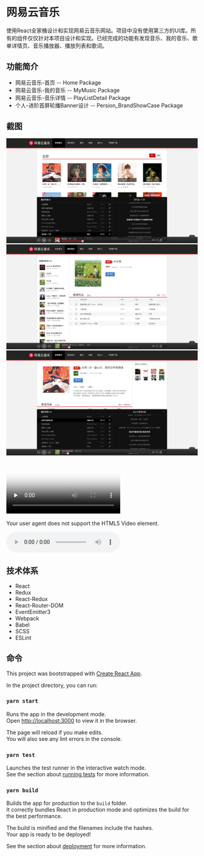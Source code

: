 # 网易云音乐
使用React全家桶设计和实现网易云音乐网站。项目中没有使用第三方的UI库。所有的组件仅仅针对本项目设计和实现。已经完成的功能有发现音乐、我的音乐、歌单详情页、音乐播放器、播放列表和歌词。

## 功能简介
- 网易云音乐-首页 -- Home Package
- 网易云音乐-我的音乐 -- MyMusic Package
- 网易云音乐-音乐详情 -- PlayListDetail Package
- 个人-进阶首屏轮播Banner设计 -- Persion_BrandShowCase Package

## 截图
![image](https://github.com/YaliW/Netease-Music-React/blob/master/screenshots/netease-music-home.png)
![image](https://github.com/YaliW/Netease-Music-React/blob/master/screenshots/netease-music-my-music.png)
![image](https://github.com/YaliW/Netease-Music-React/blob/master/screenshots/netease-music-detail.png)
<video id="video" controls="" preload="none" poster="http://media.w3.org/2010/05/sintel/poster.png">
      <source id="mp4" src="https://github.com/YaliW/Netease-Music-React/blob/master/screenshots/1111.mp4" type="video/mp4">
      <p>Your user agent does not support the HTML5 Video element.</p>
</video>
<audio id="audio" controls="" preload="none">
<source id="mp3" src="">
</audio>
## 技术体系
- React
- Redux
- React-Redux
- React-Router-DOM
- EventEmitter3
- Webpack
- Babel
- SCSS
- ESLint

## 命令
This project was bootstrapped with [Create React App](https://github.com/facebook/create-react-app).

In the project directory, you can run:

### `yarn start`

Runs the app in the development mode.<br />
Open [http://localhost:3000](http://localhost:3000) to view it in the browser.

The page will reload if you make edits.<br />
You will also see any lint errors in the console.

### `yarn test`

Launches the test runner in the interactive watch mode.<br />
See the section about [running tests](https://facebook.github.io/create-react-app/docs/running-tests) for more information.

### `yarn build`

Builds the app for production to the `build` folder.<br />
It correctly bundles React in production mode and optimizes the build for the best performance.

The build is minified and the filenames include the hashes.<br />
Your app is ready to be deployed!

See the section about [deployment](https://facebook.github.io/create-react-app/docs/deployment) for more information.

